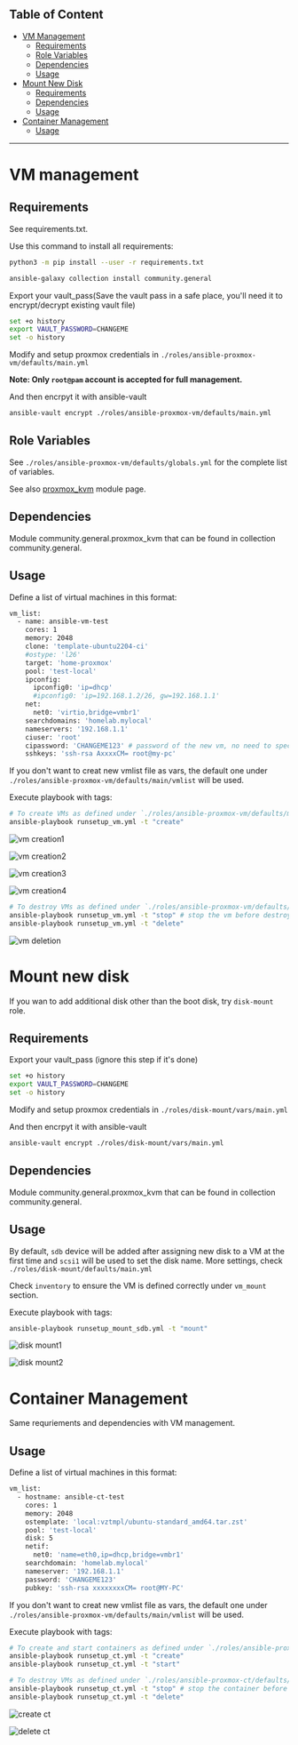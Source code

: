 Table of Content
---------------------------------------------

- [VM Management](#vm-management)
  - [Requirements](#requirements)
  - [Role Variables](#role-variables)
  - [Dependencies](#dependencies)
  - [Usage](#usage)
- [Mount New Disk](#mount-new-disk)
  - [Requirements](#requirements-1)
  - [Dependencies](#dependencies-1)
  - [Usage](#usage-1)
- [Container Management](#container-management)
  - [Usage](#usage-2)
----------------------------------------------



# VM management

## Requirements

See requirements.txt.

Use this command to install all requirements:

```bash
python3 -m pip install --user -r requirements.txt

ansible-galaxy collection install community.general
```

Export your vault_pass(Save the vault pass in a safe place, you'll need it to encrypt/decrypt existing vault file)

```bash
set +o history
export VAULT_PASSWORD=CHANGEME
set -o history
```

Modify and setup proxmox credentials in `./roles/ansible-proxmox-vm/defaults/main.yml`


**Note: Only `root@pam` account is accepted for full management.**


And then encrpyt it with ansible-vault
```bash
ansible-vault encrypt ./roles/ansible-proxmox-vm/defaults/main.yml
```

## Role Variables
See `./roles/ansible-proxmox-vm/defaults/globals.yml` for the complete list of variables.

See also [proxmox_kvm](https://docs.ansible.com/ansible/latest/modules/proxmox_kvm_module.html) module page.

## Dependencies
Module community.general.proxmox_kvm that can be found in collection community.general.

## Usage
Define a list of virtual machines in this format:

```bash
vm_list:
  - name: ansible-vm-test
    cores: 1
    memory: 2048
    clone: 'template-ubuntu2204-ci'
    #ostype: 'l26'
    target: 'home-proxmox'
    pool: 'test-local'
    ipconfig:
      ipconfig0: 'ip=dhcp'
      #ipconfig0: 'ip=192.168.1.2/26, gw=192.168.1.1'
    net:
      net0: 'virtio,bridge=vmbr1'
    searchdomains: 'homelab.mylocal'
    nameservers: '192.168.1.1'
    ciuser: 'root'
    cipassword: 'CHANGEME123' # password of the new vm, no need to specify it if using ssh key
    sshkeys: 'ssh-rsa AxxxxCM= root@my-pc'
```

If you don't want to creat new vmlist file as vars, the default one under `./roles/ansible-proxmox-vm/defaults/main/vmlist` will be used.

Execute playbook with tags:
```bash
# To create VMs as defined under `./roles/ansible-proxmox-vm/defaults/main/vmlist`
ansible-playbook runsetup_vm.yml -t "create"
```

![vm creation1](./_res/vm_create1.jpg)

![vm creation2](./_res/vm_create2.jpg)

![vm creation3](./_res/vm_create_cloudinit_result.jpg)

![vm creation4](./_res/vm_create_resized_storage_result.jpg)

```bash
# To destroy VMs as defined under `./roles/ansible-proxmox-vm/defaults/main/vmlist`
ansible-playbook runsetup_vm.yml -t "stop" # stop the vm before destroy it
ansible-playbook runsetup_vm.yml -t "delete"
```
![vm deletion](./_res/vm_delete.jpg)

# Mount new disk
If you wan to add additional disk other than the boot disk, try `disk-mount` role.

## Requirements

Export your vault_pass (ignore this step if it's done)

```bash
set +o history
export VAULT_PASSWORD=CHANGEME
set -o history
```

Modify and setup proxmox credentials in `./roles/disk-mount/vars/main.yml`

And then encrpyt it with ansible-vault
```bash
ansible-vault encrypt ./roles/disk-mount/vars/main.yml
```

## Dependencies
Module community.general.proxmox_kvm that can be found in collection community.general.

## Usage
By default, `sdb` device will be added after assigning new disk to a VM at the first time and `scsi1` will be used to set the disk name.
More settings, check `./roles/disk-mount/defaults/main.yml`

Check `inventory` to ensure the VM is defined correctly under `vm_mount` section.

Execute playbook with tags:
```bash
ansible-playbook runsetup_mount_sdb.yml -t "mount"
```

![disk mount1](./_res/mount_sdb_to_vm.jpg)

![disk mount2](./_res/after_mount_sdb_to_vm1.jpg)


# Container Management
Same requriements and dependencies with VM management.

## Usage
Define a list of virtual machines in this format:


```bash
vm_list:
  - hostname: ansible-ct-test
    cores: 1
    memory: 2048
    ostemplate: 'local:vztmpl/ubuntu-standard_amd64.tar.zst'
    pool: 'test-local'
    disk: 5
    netif:
      net0: 'name=eth0,ip=dhcp,bridge=vmbr1'
    searchdomain: 'homelab.mylocal'
    nameserver: '192.168.1.1'
    password: 'CHANGEME123'
    pubkey: 'ssh-rsa xxxxxxxxCM= root@MY-PC'
```

If you don't want to creat new vmlist file as vars, the default one under `./roles/ansible-proxmox-vm/defaults/main/vmlist` will be used.

Execute playbook with tags:
```bash
# To create and start containers as defined under `./roles/ansible-proxmox-ct/defaults/main/vmlist`
ansible-playbook runsetup_ct.yml -t "create"
ansible-playbook runsetup_ct.yml -t "start"
```


```bash
# To destroy VMs as defined under `./roles/ansible-proxmox-ct/defaults/main/vmlist`
ansible-playbook runsetup_ct.yml -t "stop" # stop the container before you can destroy it
ansible-playbook runsetup_ct.yml -t "delete"
```

![create ct](./_res/create_ct.jpg)

![delete ct](./_res/delete_ct.jpg)